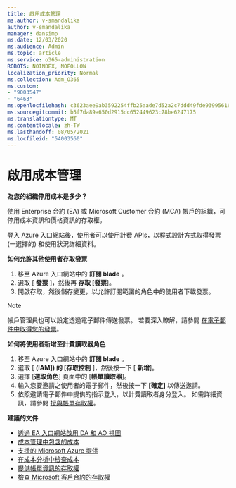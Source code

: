 ```yaml
---
title: 啟用成本管理
ms.author: v-smandalika
author: v-smandalika
manager: dansimp
ms.date: 12/03/2020
ms.audience: Admin
ms.topic: article
ms.service: o365-administration
ROBOTS: NOINDEX, NOFOLLOW
localization_priority: Normal
ms.collection: Adm_O365
ms.custom:
- "9003547"
- "6463"
ms.openlocfilehash: c3623aee9ab3592254ffb25aade7d52a2c7ddd49fde939956162cd4008d5ba19
ms.sourcegitcommit: b5f7da89a650d2915dc652449623c78be6247175
ms.translationtype: MT
ms.contentlocale: zh-TW
ms.lasthandoff: 08/05/2021
ms.locfileid: "54003560"
---
```

# <a name="enable-cost-management"></a>啟用成本管理

**為您的組織停用成本是多少？**

使用 Enterprise 合約 (EA) 或 Microsoft Customer 合約 (MCA) 帳戶的組織，可停用成本資訊和價格資訊的存取權。

登入 Azure 入口網站後，使用者可以使用計費 APIs，以程式設計方式取得發票 (一選擇的) 和使用狀況詳細資料。

**如何允許其他使用者存取發票**

1. 移至 Azure 入口網站中的 **訂閱 blade** 。
2. 選取 [ **發票** ]，然後再 **存取 [發票**]。
3. 開啟存取，然後儲存變更，以允許訂閱範圍的角色中的使用者下載發票。

> [!NOTE]
> 帳戶管理員也可以設定透過電子郵件傳送發票。 若要深入瞭解，請參閱 [在電子郵件中取得您的發票](https://docs.microsoft.com/azure/cost-management-billing/manage/download-azure-invoice-daily-usage-date?)。

**如何將使用者新增至計費讀取器角色**

1. 移至 Azure 入口網站中的 **訂閱 blade** 。
2. 選取 [ **(IAM]) 的 [存取控制** ]，然後按一下 [ **新增**]。
3. 選擇 [**選取角色**] 頁面中的 [**帳單讀取器**]。
4. 輸入您要邀請之使用者的電子郵件，然後按一下 **[確定]** 以傳送邀請。
5. 依照邀請電子郵件中提供的指示登入，以計費讀取者身分登入。 如需詳細資訊，請參閱 [授與帳單存取權](https://docs.microsoft.com/azure/cost-management-billing/manage/manage-billing-access?WT.mc_id=Portal-Microsoft_Azure_Support#opt-in)。

**建議的文件**

- [透過 EA 入口網站啟用 DA 和 AO 視圖](https://docs.microsoft.com/azure/cost-management-billing/costs/assign-access-acm-data?WT.mc_id=Portal-Microsoft_Azure_Support#enable-access-to-costs-in-the-ea-portal)
- [成本管理中包含的成本](https://docs.microsoft.com/azure/cost-management-billing/costs/understand-cost-mgt-data?WT.mc_id=Portal-Microsoft_Azure_Support#costs-included-in-cost-management)
- [支援的 Microsoft Azure 提供](https://docs.microsoft.com/azure/cost-management-billing/costs/understand-cost-mgt-data?WT.mc_id=Portal-Microsoft_Azure_Support#supported-microsoft-azure-offers)
- [在成本分析中檢查成本](https://docs.microsoft.com/azure/cost-management-billing/costs/quick-acm-cost-analysis?WT.mc_id=Portal-Microsoft_Azure_Support&tabs=azure-portal#review-costs-in-cost-analysis)
- [提供帳單資訊的存取權](https://docs.microsoft.com/azure/cost-management-billing/manage/manage-billing-access?WT.mc_id=Portal-Microsoft_Azure_Support)
- [檢查 Microsoft 客戶合約的存取權](https://docs.microsoft.com/azure/cost-management-billing/manage/download-azure-invoice-daily-usage-date?WT.mc_id=Portal-Microsoft_Azure_Support#check-access-to-a-microsoft-customer-agreement)







